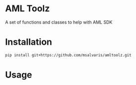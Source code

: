 # AML Toolz
A set of functions and classes to help with AML SDK


# Installation

```bash
pip install git+https://github.com/msalvaris/amltoolz.git
```


# Usage
